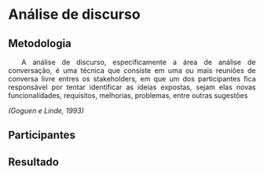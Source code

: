 # **Análise de discurso**

<div class="line"></div>

## Metodologia

 <div>
    <p align="justify">&emsp;
        A análise de discurso, especificamente a área de análise de conversação, é uma técnica que consiste em uma ou mais reuniões de conversa livre entres os stakeholders, em que um dos participantes fica responsável por tentar identificar as ideias expostas, sejam elas novas funcionalidades, requisitos, melhorias, problemas, entre outras sugestões</p>
    <p align="justify">
        <em>(Goguen e Linde, 1993)</em></p>
    <p align="justify">
        </p>
    <p align="justify">
        </p>
    <p align="justify">
        </p>

 </div>
<div class="line"></div>

## Participantes


<div class="line"></div>

##  Resultado
